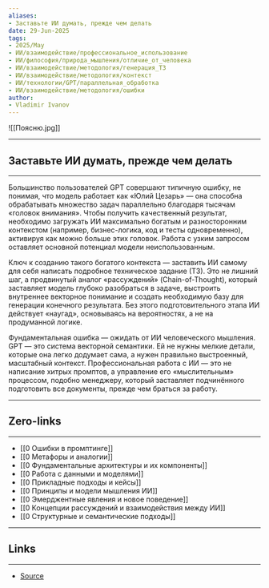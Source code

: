 ```yaml
---
aliases: 
- Заставьте ИИ думать, прежде чем делать 
date: 29-Jun-2025
tags:
- 2025/May
- ИИ/взаимодействие/профессиональное_использование
- ИИ/философия/природа_мышления/отличие_от_человека
- ИИ/взаимодействие/методология/генерация_ТЗ
- ИИ/взаимодействие/методология/контекст
- ИИ/технологии/GPT/параллельная_обработка
- ИИ/взаимодействие/методология/ошибки
author:
- Vladimir Ivanov
---
```

![[Поясню.jpg]]

-----
##  Заставьте ИИ думать, прежде чем делать 
-----
Большинство пользователей GPT совершают типичную ошибку, не понимая, что модель работает как «Юлий Цезарь» — она способна обрабатывать множество задач параллельно благодаря тысячам «головок внимания». Чтобы получить качественный результат, необходимо загружать ИИ максимально богатым и разносторонним контекстом (например, бизнес-логика, код и тесты одновременно), активируя как можно больше этих головок. Работа с узким запросом оставляет основной потенциал модели неиспользованным.

Ключ к созданию такого богатого контекста — заставить ИИ самому для себя написать подробное техническое задание (ТЗ). Это не лишний шаг, а продвинутый аналог «рассуждений» (Chain-of-Thought), который заставляет модель глубоко разобраться в задаче, выстроить внутреннее векторное понимание и создать необходимую базу для генерации конечного результата. Без этого подготовительного этапа ИИ действует «наугад», основываясь на вероятностях, а не на продуманной логике.

Фундаментальная ошибка — ожидать от ИИ человеческого мышления. GPT — это система векторной семантики. Ей не нужны мелкие детали, которые она легко додумает сама, а нужен правильно выстроенный, масштабный контекст. Профессиональная работа с ИИ — это не написание хитрых промптов, а управление его «мыслительным» процессом, подобно менеджеру, который заставляет подчинённого подготовить все документы, прежде чем браться за работу.

---
## Zero-links
---
- [[0 Ошибки в промптинге]]
- [[0 Метафоры и аналогии]]
- [[0 Фундаментальные архитектуры и их компоненты]]
- [[0 Работа с данными и моделями]]
- [[0 Прикладные подходы и кейсы]]
- [[0 Принципы и модели мышления ИИ]]
- [[0 Эмерджентные явления и новое поведение]]
- [[0 Концепции рассуждений и взаимодействия между ИИ]]
- [[0 Структурные и семантические подходы]]

---
## Links
---
- [Source](https://t.me/turboproject/1671)
